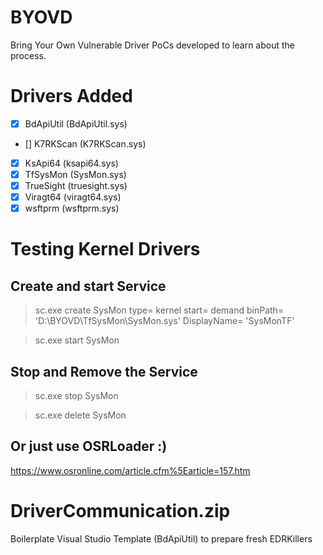 # BYOVD
Bring Your Own Vulnerable Driver PoCs developed to learn about the process.

# Drivers Added
- [X] BdApiUtil (BdApiUtil.sys)
- [] K7RKScan (K7RKScan.sys)
- [X] KsApi64 (ksapi64.sys)
- [X] TfSysMon (SysMon.sys)
- [X] TrueSight (truesight.sys)
- [X] Viragt64 (viragt64.sys)
- [X] wsftprm (wsftprm.sys)

# Testing Kernel Drivers
## Create and start Service
> sc.exe create SysMon type= kernel start= demand binPath= 'D:\BYOVD\TfSysMon\SysMon.sys' DisplayName= 'SysMonTF'

> sc.exe start SysMon

## Stop and Remove the Service
> sc.exe stop SysMon

> sc.exe delete SysMon

## Or just use OSRLoader :)
https://www.osronline.com/article.cfm%5Earticle=157.htm

# DriverCommunication.zip
Boilerplate Visual Studio Template (BdApiUtil) to prepare fresh EDRKillers